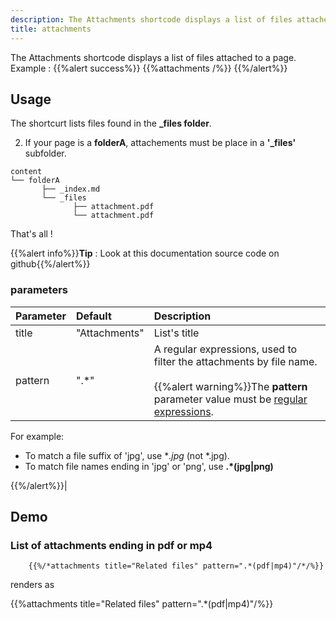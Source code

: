 ```yaml
---
description: The Attachments shortcode displays a list of files attached to a page.
title: attachments
---
```


The Attachments shortcode displays a list of files attached to a page.
Example :
{{%alert success%}}
{{%attachments  /%}}
{{%/alert%}}


## Usage

The shortcurt lists files found in the **_files folder**.

2. If your page is a **folderA**, attachements must be place in a **'_files'** subfolder.

```
content
└── folderA
       ├── _index.md
       └── _files
              ├── attachment.pdf
              └── attachment.pdf
```

That's all !

{{%alert info%}}**Tip** : Look at this documentation source code on github{{%/alert%}}

### parameters

| Parameter | Default | Description |
|:--|:--|:--|
| title | "Attachments" | List's title  |
| pattern | ".*" | A regular expressions, used to filter the attachments by file name. <br/><br/>{{%alert warning%}}The **pattern** parameter value must be [regular expressions](https://en.wikipedia.org/wiki/Regular_expression).

For example:

* To match a file suffix of 'jpg', use **.*jpg** (not *.jpg).
* To match file names ending in 'jpg' or 'png', use **.*(jpg|png)**

{{%/alert%}}|


## Demo
### List of attachments ending in pdf or mp4
```
    {{%/*attachments title="Related files" pattern=".*(pdf|mp4)"/*/%}}
```
renders as

{{%attachments title="Related files" pattern=".*(pdf|mp4)"/%}}

